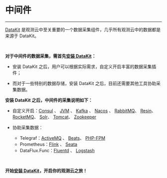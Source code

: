 # 中间件
---

[DataKit](/datakit/) 是观测云中至关重要的一个数据采集组件，几乎所有观测云中的数据都是来源于 DataKit。

<br/>

**对于中间件的数据采集，需首先[安装 DataKit](/datakit/datakit-install/)：**

- 安装 DataKit 之后，用户可以根据实际需求，自定义开启丰富的数据采集插件；

- 而对于一些特别的数据存储，安装 DataKit 之后，目前还需要其他工具协助采集数据。



**安装 DataKit 之后，中间件的采集说明如下：**

- 自定义开启：[Consul](consul.md) 、 [JVM](jvm.md) 、 [Kafka](kafka.md) 、 [Nacos](nacos.md) 、 [RabbitMQ](rabbitmq.md)、 [Resin](resin.md)、 [RocketMQ](rocketmq.md)、 [Solr](solr.md)、 [Tomcat](tomcat.md)、 [Zookeeper](zookeeper.md)


- 协助采集数据：
    - Telegraf：[ActiveMQ](activemq.md) 、 [Beats](beats.md)、 [PHP-FPM](php-fpm.md)
    - Prometheus：[Flink](flink.md) 、 [Seata](seata.md)
    - DataFlux.Func：[Fluentd](fluentd-metrics.md) 、 [Logstash](logstash-metrics.md)

<br/>

**开始[安装 DataKit](/datakit/datakit-install/)，开启你的观测云之旅！**



